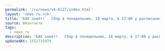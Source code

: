 ```yaml
---
permalink: '/ru/news/vk-6127/index.html'
layout: 'news.ru.njk'
title: 'БАХ зовёт!   Сбор в понедельник, 18 марта, в 17:00 у расписания.…'
source: ВКонтакте
tags:
  - news_ru
description: 'БАХ зовёт!   Сбор в понедельник, 18 марта, в 17:00 у расписания.…'
updatedAt: 1552731974
---
```

